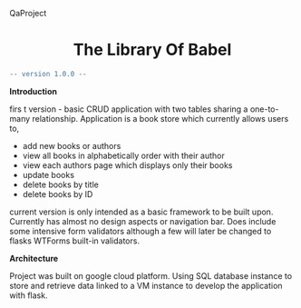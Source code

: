 QaProject

<h1 align="center">  The Library Of Babel </h1>



```diff
-- version 1.0.0 -- 
```


<b>Introduction </b>

firs  t version - basic CRUD application with two tables sharing a one-to-many relationship. Application is a book store which currently allows users to,

* add new books or authors
* view all books in alphabetically order with their author 
* view each authors page which displays only their books 
* update books 
* delete books by title
* delete books by ID 

current version is only intended as a basic framework to be built upon. Currently has almost no design aspects or navigation bar. Does include some intensive form validators although a few will later be changed to flasks WTForms built-in validators. 


<b>Architecture</b> 

Project was built on google cloud platform. Using SQL database instance to store and retrieve data linked to a VM instance to develop the application with flask.




